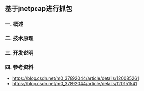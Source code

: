 ## 基于jnetpcap进行抓包

### 一.  概述

### 二.  技术原理

### 三.  开发说明

### 四.  参考资料 

- https://blog.csdn.net/m0_37892044/article/details/120085261
- https://blog.csdn.net/m0_37892044/article/details/120151541
